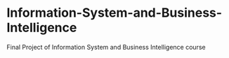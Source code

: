 # Information-System-and-Business-Intelligence
Final Project of Information System and Business Intelligence course
